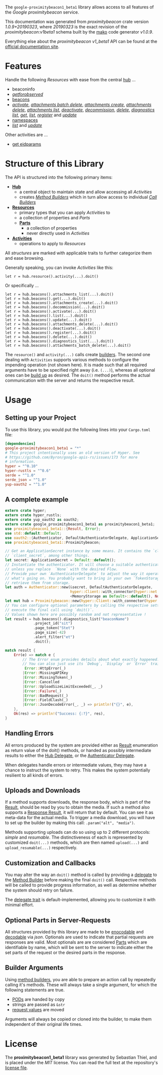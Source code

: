 <!---
DO NOT EDIT !
This file was generated automatically from 'src/mako/api/README.md.mako'
DO NOT EDIT !
-->
The `google-proximitybeacon1_beta1` library allows access to all features of the *Google proximitybeacon* service.

This documentation was generated from *proximitybeacon* crate version *1.0.9+20190323*, where *20190323* is the exact revision of the *proximitybeacon:v1beta1* schema built by the [mako](http://www.makotemplates.org/) code generator *v1.0.9*.

Everything else about the *proximitybeacon* *v1_beta1* API can be found at the
[official documentation site](https://developers.google.com/beacons/proximity/).
# Features

Handle the following *Resources* with ease from the central [hub](https://docs.rs/google-proximitybeacon1_beta1/1.0.9+20190323/google_proximitybeacon1_beta1/struct.Proximitybeacon.html) ... 

* beaconinfo
 * [*getforobserved*](https://docs.rs/google-proximitybeacon1_beta1/1.0.9+20190323/google_proximitybeacon1_beta1/struct.BeaconinfoGetforobservedCall.html)
* [beacons](https://docs.rs/google-proximitybeacon1_beta1/1.0.9+20190323/google_proximitybeacon1_beta1/struct.Beacon.html)
 * [*activate*](https://docs.rs/google-proximitybeacon1_beta1/1.0.9+20190323/google_proximitybeacon1_beta1/struct.BeaconActivateCall.html), [*attachments batch delete*](https://docs.rs/google-proximitybeacon1_beta1/1.0.9+20190323/google_proximitybeacon1_beta1/struct.BeaconAttachmentBatchDeleteCall.html), [*attachments create*](https://docs.rs/google-proximitybeacon1_beta1/1.0.9+20190323/google_proximitybeacon1_beta1/struct.BeaconAttachmentCreateCall.html), [*attachments delete*](https://docs.rs/google-proximitybeacon1_beta1/1.0.9+20190323/google_proximitybeacon1_beta1/struct.BeaconAttachmentDeleteCall.html), [*attachments list*](https://docs.rs/google-proximitybeacon1_beta1/1.0.9+20190323/google_proximitybeacon1_beta1/struct.BeaconAttachmentListCall.html), [*deactivate*](https://docs.rs/google-proximitybeacon1_beta1/1.0.9+20190323/google_proximitybeacon1_beta1/struct.BeaconDeactivateCall.html), [*decommission*](https://docs.rs/google-proximitybeacon1_beta1/1.0.9+20190323/google_proximitybeacon1_beta1/struct.BeaconDecommissionCall.html), [*delete*](https://docs.rs/google-proximitybeacon1_beta1/1.0.9+20190323/google_proximitybeacon1_beta1/struct.BeaconDeleteCall.html), [*diagnostics list*](https://docs.rs/google-proximitybeacon1_beta1/1.0.9+20190323/google_proximitybeacon1_beta1/struct.BeaconDiagnosticListCall.html), [*get*](https://docs.rs/google-proximitybeacon1_beta1/1.0.9+20190323/google_proximitybeacon1_beta1/struct.BeaconGetCall.html), [*list*](https://docs.rs/google-proximitybeacon1_beta1/1.0.9+20190323/google_proximitybeacon1_beta1/struct.BeaconListCall.html), [*register*](https://docs.rs/google-proximitybeacon1_beta1/1.0.9+20190323/google_proximitybeacon1_beta1/struct.BeaconRegisterCall.html) and [*update*](https://docs.rs/google-proximitybeacon1_beta1/1.0.9+20190323/google_proximitybeacon1_beta1/struct.BeaconUpdateCall.html)
* [namespaces](https://docs.rs/google-proximitybeacon1_beta1/1.0.9+20190323/google_proximitybeacon1_beta1/struct.Namespace.html)
 * [*list*](https://docs.rs/google-proximitybeacon1_beta1/1.0.9+20190323/google_proximitybeacon1_beta1/struct.NamespaceListCall.html) and [*update*](https://docs.rs/google-proximitybeacon1_beta1/1.0.9+20190323/google_proximitybeacon1_beta1/struct.NamespaceUpdateCall.html)

Other activities are ...

* [get eidparams](https://docs.rs/google-proximitybeacon1_beta1/1.0.9+20190323/google_proximitybeacon1_beta1/struct.MethodGetEidparamCall.html)



# Structure of this Library

The API is structured into the following primary items:

* **[Hub](https://docs.rs/google-proximitybeacon1_beta1/1.0.9+20190323/google_proximitybeacon1_beta1/struct.Proximitybeacon.html)**
    * a central object to maintain state and allow accessing all *Activities*
    * creates [*Method Builders*](https://docs.rs/google-proximitybeacon1_beta1/1.0.9+20190323/google_proximitybeacon1_beta1/trait.MethodsBuilder.html) which in turn
      allow access to individual [*Call Builders*](https://docs.rs/google-proximitybeacon1_beta1/1.0.9+20190323/google_proximitybeacon1_beta1/trait.CallBuilder.html)
* **[Resources](https://docs.rs/google-proximitybeacon1_beta1/1.0.9+20190323/google_proximitybeacon1_beta1/trait.Resource.html)**
    * primary types that you can apply *Activities* to
    * a collection of properties and *Parts*
    * **[Parts](https://docs.rs/google-proximitybeacon1_beta1/1.0.9+20190323/google_proximitybeacon1_beta1/trait.Part.html)**
        * a collection of properties
        * never directly used in *Activities*
* **[Activities](https://docs.rs/google-proximitybeacon1_beta1/1.0.9+20190323/google_proximitybeacon1_beta1/trait.CallBuilder.html)**
    * operations to apply to *Resources*

All *structures* are marked with applicable traits to further categorize them and ease browsing.

Generally speaking, you can invoke *Activities* like this:

```Rust,ignore
let r = hub.resource().activity(...).doit()
```

Or specifically ...

```ignore
let r = hub.beacons().attachments_list(...).doit()
let r = hub.beacons().get(...).doit()
let r = hub.beacons().attachments_create(...).doit()
let r = hub.beacons().decommission(...).doit()
let r = hub.beacons().activate(...).doit()
let r = hub.beacons().list(...).doit()
let r = hub.beacons().update(...).doit()
let r = hub.beacons().attachments_delete(...).doit()
let r = hub.beacons().deactivate(...).doit()
let r = hub.beacons().register(...).doit()
let r = hub.beacons().delete(...).doit()
let r = hub.beacons().diagnostics_list(...).doit()
let r = hub.beacons().attachments_batch_delete(...).doit()
```

The `resource()` and `activity(...)` calls create [builders][builder-pattern]. The second one dealing with `Activities` 
supports various methods to configure the impending operation (not shown here). It is made such that all required arguments have to be 
specified right away (i.e. `(...)`), whereas all optional ones can be [build up][builder-pattern] as desired.
The `doit()` method performs the actual communication with the server and returns the respective result.

# Usage

## Setting up your Project

To use this library, you would put the following lines into your `Cargo.toml` file:

```toml
[dependencies]
google-proximitybeacon1_beta1 = "*"
# This project intentionally uses an old version of Hyper. See
# https://github.com/Byron/google-apis-rs/issues/173 for more
# information.
hyper = "^0.10"
hyper-rustls = "^0.6"
serde = "^1.0"
serde_json = "^1.0"
yup-oauth2 = "^1.0"
```

## A complete example

```Rust
extern crate hyper;
extern crate hyper_rustls;
extern crate yup_oauth2 as oauth2;
extern crate google_proximitybeacon1_beta1 as proximitybeacon1_beta1;
use proximitybeacon1_beta1::{Result, Error};
use std::default::Default;
use oauth2::{Authenticator, DefaultAuthenticatorDelegate, ApplicationSecret, MemoryStorage};
use proximitybeacon1_beta1::Proximitybeacon;

// Get an ApplicationSecret instance by some means. It contains the `client_id` and 
// `client_secret`, among other things.
let secret: ApplicationSecret = Default::default();
// Instantiate the authenticator. It will choose a suitable authentication flow for you, 
// unless you replace  `None` with the desired Flow.
// Provide your own `AuthenticatorDelegate` to adjust the way it operates and get feedback about 
// what's going on. You probably want to bring in your own `TokenStorage` to persist tokens and
// retrieve them from storage.
let auth = Authenticator::new(&secret, DefaultAuthenticatorDelegate,
                              hyper::Client::with_connector(hyper::net::HttpsConnector::new(hyper_rustls::TlsClient::new())),
                              <MemoryStorage as Default>::default(), None);
let mut hub = Proximitybeacon::new(hyper::Client::with_connector(hyper::net::HttpsConnector::new(hyper_rustls::TlsClient::new())), auth);
// You can configure optional parameters by calling the respective setters at will, and
// execute the final call using `doit()`.
// Values shown here are possibly random and not representative !
let result = hub.beacons().diagnostics_list("beaconName")
             .project_id("sit")
             .page_token("Stet")
             .page_size(-42)
             .alert_filter("et")
             .doit();

match result {
    Err(e) => match e {
        // The Error enum provides details about what exactly happened.
        // You can also just use its `Debug`, `Display` or `Error` traits
         Error::HttpError(_)
        |Error::MissingAPIKey
        |Error::MissingToken(_)
        |Error::Cancelled
        |Error::UploadSizeLimitExceeded(_, _)
        |Error::Failure(_)
        |Error::BadRequest(_)
        |Error::FieldClash(_)
        |Error::JsonDecodeError(_, _) => println!("{}", e),
    },
    Ok(res) => println!("Success: {:?}", res),
}

```
## Handling Errors

All errors produced by the system are provided either as [Result](https://docs.rs/google-proximitybeacon1_beta1/1.0.9+20190323/google_proximitybeacon1_beta1/enum.Result.html) enumeration as return value of 
the doit() methods, or handed as possibly intermediate results to either the 
[Hub Delegate](https://docs.rs/google-proximitybeacon1_beta1/1.0.9+20190323/google_proximitybeacon1_beta1/trait.Delegate.html), or the [Authenticator Delegate](https://docs.rs/yup-oauth2/*/yup_oauth2/trait.AuthenticatorDelegate.html).

When delegates handle errors or intermediate values, they may have a chance to instruct the system to retry. This 
makes the system potentially resilient to all kinds of errors.

## Uploads and Downloads
If a method supports downloads, the response body, which is part of the [Result](https://docs.rs/google-proximitybeacon1_beta1/1.0.9+20190323/google_proximitybeacon1_beta1/enum.Result.html), should be
read by you to obtain the media.
If such a method also supports a [Response Result](https://docs.rs/google-proximitybeacon1_beta1/1.0.9+20190323/google_proximitybeacon1_beta1/trait.ResponseResult.html), it will return that by default.
You can see it as meta-data for the actual media. To trigger a media download, you will have to set up the builder by making
this call: `.param("alt", "media")`.

Methods supporting uploads can do so using up to 2 different protocols: 
*simple* and *resumable*. The distinctiveness of each is represented by customized 
`doit(...)` methods, which are then named `upload(...)` and `upload_resumable(...)` respectively.

## Customization and Callbacks

You may alter the way an `doit()` method is called by providing a [delegate](https://docs.rs/google-proximitybeacon1_beta1/1.0.9+20190323/google_proximitybeacon1_beta1/trait.Delegate.html) to the 
[Method Builder](https://docs.rs/google-proximitybeacon1_beta1/1.0.9+20190323/google_proximitybeacon1_beta1/trait.CallBuilder.html) before making the final `doit()` call. 
Respective methods will be called to provide progress information, as well as determine whether the system should 
retry on failure.

The [delegate trait](https://docs.rs/google-proximitybeacon1_beta1/1.0.9+20190323/google_proximitybeacon1_beta1/trait.Delegate.html) is default-implemented, allowing you to customize it with minimal effort.

## Optional Parts in Server-Requests

All structures provided by this library are made to be [enocodable](https://docs.rs/google-proximitybeacon1_beta1/1.0.9+20190323/google_proximitybeacon1_beta1/trait.RequestValue.html) and 
[decodable](https://docs.rs/google-proximitybeacon1_beta1/1.0.9+20190323/google_proximitybeacon1_beta1/trait.ResponseResult.html) via *json*. Optionals are used to indicate that partial requests are responses 
are valid.
Most optionals are are considered [Parts](https://docs.rs/google-proximitybeacon1_beta1/1.0.9+20190323/google_proximitybeacon1_beta1/trait.Part.html) which are identifiable by name, which will be sent to 
the server to indicate either the set parts of the request or the desired parts in the response.

## Builder Arguments

Using [method builders](https://docs.rs/google-proximitybeacon1_beta1/1.0.9+20190323/google_proximitybeacon1_beta1/trait.CallBuilder.html), you are able to prepare an action call by repeatedly calling it's methods.
These will always take a single argument, for which the following statements are true.

* [PODs][wiki-pod] are handed by copy
* strings are passed as `&str`
* [request values](https://docs.rs/google-proximitybeacon1_beta1/1.0.9+20190323/google_proximitybeacon1_beta1/trait.RequestValue.html) are moved

Arguments will always be copied or cloned into the builder, to make them independent of their original life times.

[wiki-pod]: http://en.wikipedia.org/wiki/Plain_old_data_structure
[builder-pattern]: http://en.wikipedia.org/wiki/Builder_pattern
[google-go-api]: https://github.com/google/google-api-go-client

# License
The **proximitybeacon1_beta1** library was generated by Sebastian Thiel, and is placed 
under the *MIT* license.
You can read the full text at the repository's [license file][repo-license].

[repo-license]: https://github.com/Byron/google-apis-rsblob/master/LICENSE.md

